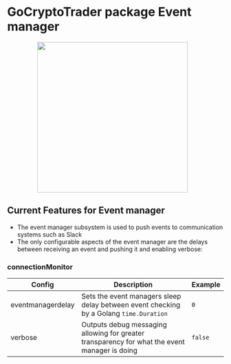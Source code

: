 # GoCryptoTrader package Event manager

<img src="/common/gctlogo.png?raw=true" width="350px" height="350px" hspace="70">


## Current Features for Event manager
+ The event manager subsystem is used to push events to communication systems such as Slack
+ The only configurable aspects of the event manager are the delays between receiving an event and pushing it and enabling verbose:

### connectionMonitor

| Config | Description | Example |
| ------ | ----------- | ------- |
| eventmanagerdelay | Sets the event managers sleep delay between event checking by a Golang `time.Duration` |  `0` |
| verbose | Outputs debug messaging allowing for greater transparency for what the event manager is doing |  `false` |


